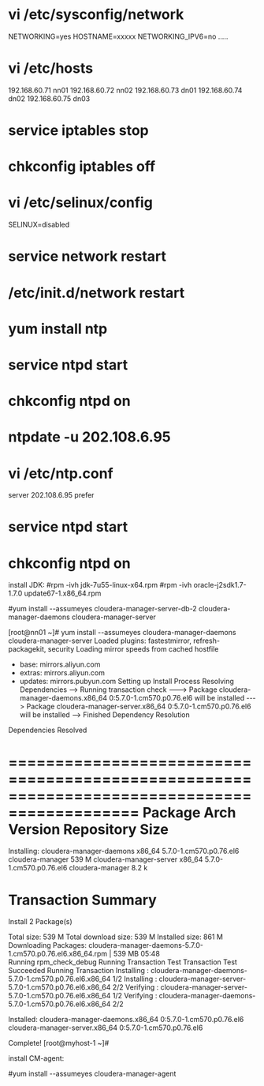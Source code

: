 
# vi /etc/sysconfig/network
NETWORKING=yes
HOSTNAME=xxxxx
NETWORKING_IPV6=no
.....

# vi /etc/hosts
192.168.60.71 nn01
192.168.60.72 nn02
192.168.60.73 dn01
192.168.60.74 dn02
192.168.60.75 dn03


# service iptables stop
# chkconfig iptables off 
# vi /etc/selinux/config 
   SELINUX=disabled
# service network restart
# /etc/init.d/network restart


# yum install ntp
# service ntpd start
# chkconfig ntpd on

# ntpdate -u 202.108.6.95
# vi /etc/ntp.conf
  server 202.108.6.95 prefer
# service ntpd start
# chkconfig ntpd on

install JDK:
#rpm -ivh jdk-7u55-linux-x64.rpm
#rpm -ivh oracle-j2sdk1.7-1.7.0 update67-1.x86_64.rpm

#yum install --assumeyes cloudera-manager-server-db-2 cloudera-manager-daemons cloudera-manager-server

[root@nn01 ~]# yum install --assumeyes cloudera-manager-daemons cloudera-manager-server
Loaded plugins: fastestmirror, refresh-packagekit, security
Loading mirror speeds from cached hostfile
* base: mirrors.aliyun.com
* extras: mirrors.aliyun.com
* updates: mirrors.pubyun.com
Setting up Install Process
Resolving Dependencies
--> Running transaction check
---> Package cloudera-manager-daemons.x86_64 0:5.7.0-1.cm570.p0.76.el6 will be installed
---> Package cloudera-manager-server.x86_64 0:5.7.0-1.cm570.p0.76.el6 will be installed
--> Finished Dependency Resolution

Dependencies Resolved

============================================================================================
Package                     Arch      Version                    Repository           Size
============================================================================================
Installing:
cloudera-manager-daemons    x86_64    5.7.0-1.cm570.p0.76.el6    cloudera-manager    539 M
cloudera-manager-server     x86_64    5.7.0-1.cm570.p0.76.el6    cloudera-manager    8.2 k

Transaction Summary
============================================================================================
Install       2 Package(s)

Total size: 539 M
Total download size: 539 M
Installed size: 861 M
Downloading Packages:
cloudera-manager-daemons-5.7.0-1.cm570.p0.76.el6.x86_64.rpm          | 539 MB     05:48    
Running rpm_check_debug
Running Transaction Test
Transaction Test Succeeded
Running Transaction
  Installing : cloudera-manager-daemons-5.7.0-1.cm570.p0.76.el6.x86_64                  1/2
  Installing : cloudera-manager-server-5.7.0-1.cm570.p0.76.el6.x86_64                   2/2
  Verifying  : cloudera-manager-server-5.7.0-1.cm570.p0.76.el6.x86_64                   1/2
  Verifying  : cloudera-manager-daemons-5.7.0-1.cm570.p0.76.el6.x86_64                  2/2

Installed:
  cloudera-manager-daemons.x86_64 0:5.7.0-1.cm570.p0.76.el6                                
  cloudera-manager-server.x86_64 0:5.7.0-1.cm570.p0.76.el6                                 

Complete!
[root@myhost-1 ~]# 

install CM-agent:

#yum install --assumeyes cloudera-manager-agent
